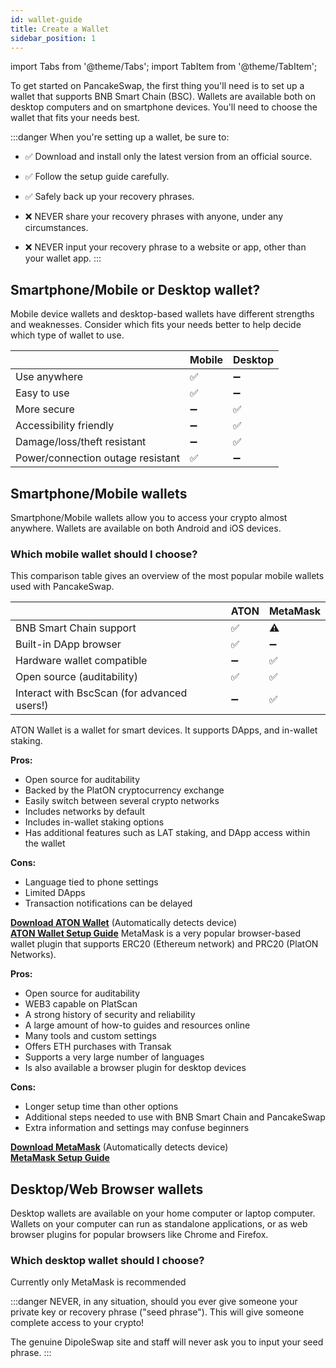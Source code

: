 ```yaml
---
id: wallet-guide
title: Create a Wallet
sidebar_position: 1
---
```


import Tabs from '@theme/Tabs';
import TabItem from '@theme/TabItem';

To get started on PancakeSwap, the first thing you'll need is to set up a wallet that supports BNB Smart Chain (BSC). Wallets are available both on desktop computers and on smartphone devices. You'll need to choose the wallet that fits your needs best.

:::danger
When you're setting up a wallet, be sure to:

* ✅ Download and install only the latest version from an official source.

* ✅ Follow the setup guide carefully.

* ✅ Safely back up your recovery phrases.

* ❌ NEVER share your recovery phrases with anyone, under any circumstances.

* ❌ NEVER input your recovery phrase to a website or app, other than your wallet app.
:::

## Smartphone/Mobile or Desktop wallet?

Mobile device wallets and desktop-based wallets have different strengths and weaknesses. Consider which fits your needs better to help decide which type of wallet to use.

|                                   | Mobile | Desktop |
| --------------------------------- | ------ | ------- |
| Use anywhere                      | ✅      | ➖       |
| Easy to use                       | ✅      | ➖       |
| More secure                       | ➖      | ✅       |
| Accessibility friendly            | ➖      | ✅       |
| Damage/loss/theft resistant       | ➖      | ✅       |
| Power/connection outage resistant | ✅      | ➖       |

## **Smartphone/Mobile wallets**

Smartphone/Mobile wallets allow you to access your crypto almost anywhere. Wallets are available on both Android and iOS devices.

### Which mobile wallet should I choose?

This comparison table gives an overview of the most popular mobile wallets used with PancakeSwap.

|                                                          | ATON         | MetaMask | 
| -------------------------------------------------------- | ------------ | -------- | 
| BNB Smart Chain support                                  | ✅            | ⚠️       | 
| Built-in DApp browser                                    | ✅            | ➖        |
| Hardware wallet compatible                               | ➖            | ✅        |
| Open source (auditability)                               | ✅            | ✅        |
| Interact with BscScan (for advanced users!)              | ➖            | ✅        |

<Tabs>
  <TabItem value="ATON Wallet" label="ATON Wallet" default>
    ATON Wallet is a wallet for smart devices. It supports DApps, and in-wallet staking.

**Pros:**

* Open source for auditability
* Backed by the PlatON cryptocurrency exchange
* Easily switch between several crypto networks
* Includes networks by default
* Includes in-wallet staking options
* Has additional features such as LAT staking, and DApp access within the wallet

**Cons:**

* Language tied to phone settings
* Limited DApps
* Transaction notifications can be delayed

[**Download ATON Wallet**](https://trustwallet.com) (Automatically detects device)\
[**ATON Wallet Setup Guide**](https://www.binance.com/en/blog/421499824684901157/How-to-Set-Up-and-Use-Trust-Wallet-for-Binance-Smart-Chain)
  </TabItem>
  <TabItem value="MetaMask" label="MetaMask">
MetaMask is a very popular browser-based wallet plugin that supports ERC20 (Ethereum network) and PRC20 (PlatON Networks).

**Pros:**

* Open source for auditability
* WEB3 capable on PlatScan
* A strong history of security and reliability
* A large amount of how-to guides and resources online
* Many tools and custom settings
* Offers ETH purchases with Transak
* Supports a very large number of languages
* Is also available a browser plugin for desktop devices

**Cons:**

* Longer setup time than other options
* Additional steps needed to use with BNB Smart Chain and PancakeSwap
* Extra information and settings may confuse beginners

[**Download MetaMask**](https://metamask.io/download.html) (Automatically detects device)\
[**MetaMask Setup Guide**](https://academy.binance.com/en/articles/connecting-metamask-to-binance-smart-chain)
  </TabItem>
</Tabs>

## **Desktop/Web Browser wallets**

Desktop wallets are available on your home computer or laptop computer. Wallets on your computer can run as standalone applications, or as web browser plugins for popular browsers like Chrome and Firefox.

### Which desktop wallet should I choose?

Currently only MetaMask is recommended

:::danger
NEVER, in any situation, should you ever give someone your private key or recovery phrase ("seed phrase"). This will give someone complete access to your crypto!

The genuine DipoleSwap site and staff will never ask you to input your seed phrase.
:::
